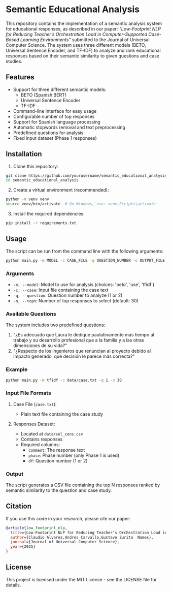 # Semantic Educational Analysis

This repository contains the implementation of a semantic analysis system for educational responses, as described in our paper: *"Low-Footprint NLP for Reducing Teacher’s Orchestration Load in Computer-Supported Case-Based Learning Environments"* submitted to the Journal of Universal Computer Science. The system uses three different models (BETO, Universal Sentence Encoder, and TF-IDF) to analyze and rank educational responses based on their semantic similarity to given questions and case studies.

## Features

- Support for three different semantic models:
  - BETO (Spanish BERT)
  - Universal Sentence Encoder
  - TF-IDF
- Command-line interface for easy usage
- Configurable number of top responses
- Support for Spanish language processing
- Automatic stopwords removal and text preprocessing
- Predefined questions for analysis
- Fixed input dataset (Phase 1 responses)

## Installation

1. Clone this repository:
```bash
git clone https://github.com/yourusername/semantic_educational_analysis.git
cd semantic_educational_analysis
```

2. Create a virtual environment (recommended):
```bash
python -m venv venv
source venv/bin/activate  # On Windows, use: venv\Scripts\activate
```

3. Install the required dependencies:
```bash
pip install -r requirements.txt
```

## Usage

The script can be run from the command line with the following arguments:

```bash
python main.py -m MODEL -c CASE_FILE -q QUESTION_NUMBER -o OUTPUT_FILE [-n TOP_N]
```

### Arguments

- `-m, --model`: Model to use for analysis (choices: 'beto', 'use', 'tfidf')
- `-c, --case`: Input file containing the case text
- `-q, --question`: Question number to analyze (1 or 2)
- `-n, --topn`: Number of top responses to select (default: 30)

### Available Questions

The system includes two predefined questions:

1. "¿Es adecuado que Laura le dedique paulatinamente más tiempo al trabajo y su desarrollo profesional que a la familia y a las otras dimensiones de su vida?"
2. "¿Respecto de los ingenieros que renuncian al proyecto debido al impacto generado, qué decisión le parece más correcta?"

### Example

```bash
python main.py -m tfidf -c data/case.txt -q 1 -n 30
```

### Input File Formats

1. Case File (`case.txt`):
   - Plain text file containing the case study
   
2. Responses Dataset:
   - Located at `data/sel_cons.csv`
   - Contains responses 
   - Required columns:
     - `comment`: The response text
     - `phase`: Phase number (only Phase 1 is used)
     - `df`: Question number (1 or 2) 

### Output

The script generates a CSV file containing the top N responses ranked by semantic similarity to the question and case study.

## Citation

If you use this code in your research, please cite our paper:

```bibtex
@article{low_footprint_nlp,
  title={Low-Footprint NLP for Reducing Teacher’s Orchestration Load in Computer-Supported Case-Based Learning Environments},
  author={Claudio Alvarez,Andres Carvallo,Gustavo Zurita  Names},
  journal={Journal of Universal Computer Science},
  year={2025}
}
```

## License

This project is licensed under the MIT License - see the LICENSE file for details.
